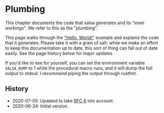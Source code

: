 # Plumbing

This chapter documents the code that salsa generates and its "inner workings".
We refer to this as the "plumbing".

This page walks through the ["Hello, World!"] example and explains the code that
it generates. Please take it with a grain of salt: while we make an effort to
keep this documentation up to date, this sort of thing can fall out of date
easily. See the page history below for major updates.

["Hello, World!"]: https://github.com/salsa-rs/salsa/blob/master/examples/hello_world/main.rs

If you'd like to see for yourself, you can set the environment variable
`SALSA_DUMP` to 1 while the procedural macro runs, and it will dump the full
output to stdout. I recommend piping the output through rustfmt.

## History

* 2020-07-05: Updated to take [RFC 6](rfcs/RFC0006-Dynamic-Databases.md) into account.
* 2020-06-24: Initial version.